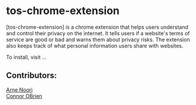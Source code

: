 # tos-chrome-extension
[tos-chrome-extension] is a chrome extension that helps users understand and control their privacy on the internet. It tells users if a website's terms of service are good or bad and warns them about privacy risks. The extension also keeps track of what personal information users share with websites.

To install, visit ... 

## Contributors:
[Arne Noori](https://github.com/arnenoori) <br>
[Connor OBrien](https://github.com/connorpobrien)
